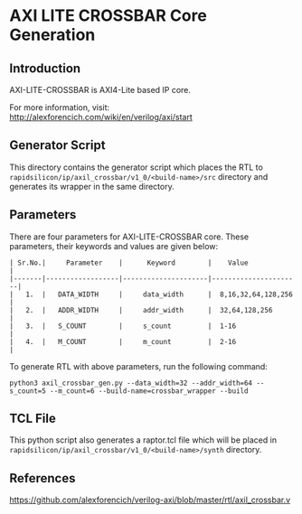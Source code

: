 # AXI LITE CROSSBAR Core Generation 
## Introduction
AXI-LITE-CROSSBAR is AXI4-Lite based IP core.

For more information, visit: http://alexforencich.com/wiki/en/verilog/axi/start

## Generator Script
This directory contains the generator script which places the RTL to `rapidsilicon/ip/axil_crossbar/v1_0/<build-name>/src` directory and generates its wrapper in the same directory. 

## Parameters
There are four parameters for AXI-LITE-CROSSBAR core. These parameters, their keywords and values are given below:

    | Sr.No.|     Parameter    |      Keyword        |    Value             |
    |-------|------------------|---------------------|----------------------|
    |   1.  |   DATA_WIDTH     |     data_width      |  8,16,32,64,128,256  |
    |   2.  |   ADDR_WIDTH     |     addr_width      |  32,64,128,256       |
    |   3.  |   S_COUNT        |     s_count         |  1-16                |
    |   4.  |   M_COUNT        |     m_count         |  2-16                |


To generate RTL with above parameters, run the following command:
```
python3 axil_crossbar_gen.py --data_width=32 --addr_width=64 --s_count=5 --m_count=6 --build-name=crossbar_wrapper --build
```

## TCL File
This python script also generates a raptor.tcl file which will be placed in `rapidsilicon/ip/axil_crossbar/v1_0/<build-name>/synth` directory.


## References
https://github.com/alexforencich/verilog-axi/blob/master/rtl/axil_crossbar.v